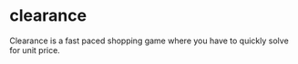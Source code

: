 # clearance
Clearance is a fast paced shopping game where you have to quickly solve for unit price.
